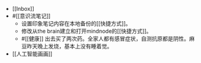 - [[Inbox]]
- #[[意识流笔记]]
    - 设置印象笔记内容在本地备份的[[快捷方式]]。
    - 修改从the brain建立和打开mindnode的[[快捷方式]]。
    - #[[健康]] 出去买了两次药。全家人都有感冒症状，自测抗原都是阴性。麻豆昨天晚上发烧，基本上没有睡着觉。
- [[人工智能画画]]
